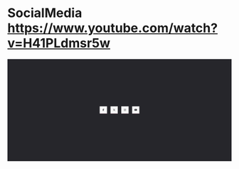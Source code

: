 # SocialMedia https://www.youtube.com/watch?v=H41PLdmsr5w
<p align="center">
  <img src="preview.png" alt="preview del proyecto"  width="1600">
</p>